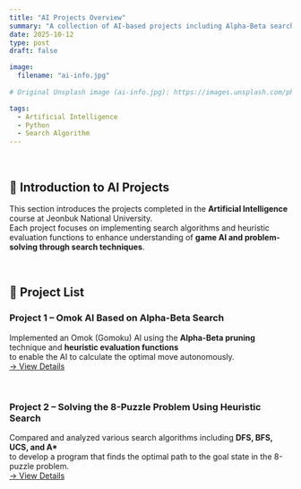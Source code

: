 ```yaml
---
title: "AI Projects Overview"
summary: "A collection of AI-based projects including Alpha-Beta search and 8-puzzle algorithms"
date: 2025-10-12
type: post
draft: false

image:
  filename: "ai-info.jpg"
     
# Original Unsplash image (ai-info.jpg): https://images.unsplash.com/photo-1674027444485-cec3da58eef4?ixlib=rb-4.1.0&ixid=M3wxMjA3fDB8MHxwaG90by1wYWdlfHx8fGVufDB8fHx8fA%3D%3D&auto=format&fit=crop&q=80&w=1332

tags:
  - Artificial Intelligence
  - Python
  - Search Algorithm
---
```

<br>

## 🧠 Introduction to AI Projects
This section introduces the projects completed in the **Artificial Intelligence** course at Jeonbuk National University.  
Each project focuses on implementing search algorithms and heuristic evaluation functions to enhance understanding of **game AI and problem-solving through search techniques**.

<br>

## 📂 Project List

### **Project 1 – Omok AI Based on Alpha-Beta Search**
Implemented an Omok (Gomoku) AI using the **Alpha-Beta pruning** technique and **heuristic evaluation functions**  
to enable the AI to calculate the optimal move autonomously.  
[→ View Details](../ai_project1/)

<br>

### **Project 2 – Solving the 8-Puzzle Problem Using Heuristic Search**
Compared and analyzed various search algorithms including **DFS, BFS, UCS, and A\***  
to develop a program that finds the optimal path to the goal state in the 8-puzzle problem.  
[→ View Details](../ai_project2/)

<br>
